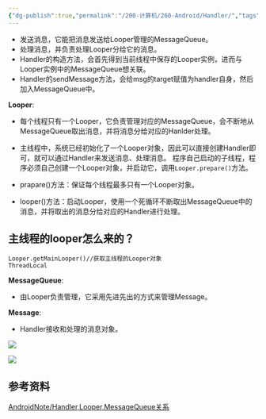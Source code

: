 ```yaml
---
{"dg-publish":true,"permalink":"/200-计算机/260-Android/Handler/","tags":["Android"],"noteIcon":""}
---
```


-   发送消息，它能把消息发送给Looper管理的MessageQueue。
-   处理消息，并负责处理Looper分给它的消息。
-   Handler的构造方法，会首先得到当前线程中保存的Looper实例，进而与Looper实例中的MessageQueue想关联。　
-   Handler的sendMessage方法，会给msg的target赋值为handler自身，然后加入MessageQueue中。　　 　　　

**Looper**:

-   每个线程只有一个Looper，它负责管理对应的MessageQueue，会不断地从MessageQueue取出消息，并将消息分给对应的Hanlder处理。 　
    
-   主线程中，系统已经初始化了一个Looper对象，因此可以直接创建Handler即可，就可以通过Handler来发送消息、处理消息。 程序自己启动的子线程，程序必须自己创建一个Looper对象，并启动它，调用`Looper.prepare()`方法。
    
-   prapare()方法：保证每个线程最多只有一个Looper对象。 　
    
-   looper()方法：启动Looper，使用一个死循环不断取出MessageQueue中的消息，并将取出的消息分给对应的Handler进行处理。 　

## 主线程的looper怎么来的？
```
Looper.getMainLooper()//获取主线程的Looper对象
ThreadLocal
```

**MessageQueue**:

-   由Looper负责管理，它采用先进先出的方式来管理Message。　

**Message**:

-   Handler接收和处理的消息对象。

![](https://imgur.com/2vg53fk.png)


![](https://i.imgur.com/KqFLMqu.jpg)

## 参考资料
[AndroidNote/Handler,Looper,MessageQueue关系](https://github.com/linsir6/AndroidNote/blob/master/AndroidNote/Android%E5%9F%BA%E7%A1%80/Handler,Looper,MessageQueue%E5%85%B3%E7%B3%BB.md)